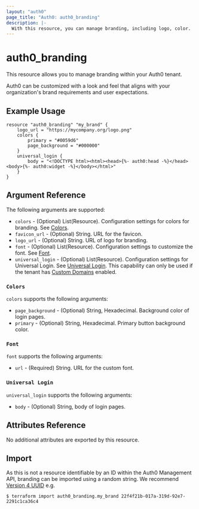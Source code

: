 ```yaml
---
layout: "auth0"
page_title: "Auth0: auth0_branding"
description: |-
  With this resource, you can manage branding, including logo, color.
---
```


# auth0_branding

This resource allows you to manage branding within your Auth0 tenant.

Auth0 can be customized with a look and feel that aligns with your organization's brand requirements and user
expectations. 


## Example Usage

```hcl
resource "auth0_branding" "my_brand" {
	logo_url = "https://mycompany.org/logo.png"
	colors {
		primary = "#0059d6"
		page_background = "#000000"
	}
	universal_login {
		body = "<!DOCTYPE html><html><head>{%- auth0:head -%}</head><body>{%- auth0:widget -%}</body></html>"
	}
}
```

## Argument Reference

The following arguments are supported:

* `colors` - (Optional) List(Resource). Configuration settings for colors for branding. See [Colors](#colors).
* `favicon_url` - (Optional) String. URL for the favicon.
* `logo_url` - (Optional) String. URL of logo for branding.
* `font` - (Optional) List(Resource). Configuration settings to customize the font. See [Font](#font).
* `universal_login` - (Optional) List(Resource). Configuration settings for Universal Login.
See [Universal Login](#universal-login). This capability can only be used if the tenant has
[Custom Domains](https://auth0.com/docs/custom-domains) enabled.

### `Colors`

`colors` supports the following arguments:

* `page_background` - (Optional) String, Hexadecimal. Background color of login pages.
* `primary` - (Optional) String, Hexadecimal. Primary button background color.

### `Font`

`font` supports the following arguments:

* `url` - (Required) String. URL for the custom font.

### `Universal Login`

`universal_login` supports the following arguments:

* `body` - (Optional) String, body of login pages.

## Attributes Reference

No additional attributes are exported by this resource.

## Import 

As this is not a resource identifiable by an ID within the Auth0 Management API, branding can be imported using a random 
string. We recommend [Version 4 UUID](https://www.uuidgenerator.net/version4) e.g.

```shell
$ terraform import auth0_branding.my_brand 22f4f21b-017a-319d-92e7-2291c1ca36c4
```
